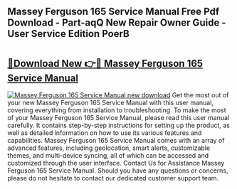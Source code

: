 ## Massey Ferguson 165 Service Manual Free Pdf Download - Part-aqQ New Repair Owner Guide - User Service Edition PoerB

# <h2><a href="http://bc99448.oget.top/?id=Massey+Ferguson+165+Service+Manual">🔗Download New 👉🔴 Massey Ferguson 165 Service Manual</a></h2>

[![Massey Ferguson 165 Service Manual new download](https://i.imgur.com/5g1atiW.png)](http://bc99448.oget.top/?id=Massey+Ferguson+165+Service+Manual)
Get the most out of your new Massey Ferguson 165 Service Manual with this user manual, covering everything from installation to troubleshooting. To make the most of your Massey Ferguson 165 Service Manual, please read this user manual carefully. It contains step-by-step instructions for setting up the product, as well as detailed information on how to use its various features and capabilities. Massey Ferguson 165 Service Manual comes with an array of advanced features, including geolocation, smart alerts, customizable themes, and multi-device syncing, all of which can be accessed and customized through the user interface. Contact Us for Assistance Massey Ferguson 165 Service Manual. Should you have any questions or concerns, please do not hesitate to contact our dedicated customer support team.
